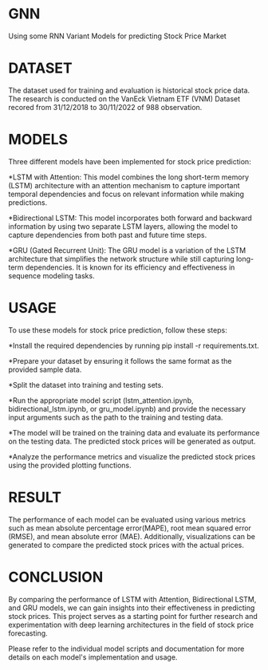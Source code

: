 # GNN
Using some RNN Variant Models for predicting Stock Price Market

# DATASET
The dataset used for training and evaluation is historical stock price data. The research is conducted on the VanEck Vietnam 
ETF (VNM) Dataset recored from 31/12/2018 to 30/11/2022 of 988 observation.

# MODELS
Three different models have been implemented for stock price prediction:

*LSTM with Attention: This model combines the long short-term memory (LSTM) architecture with an attention mechanism to capture important temporal dependencies and focus on relevant information while making predictions.

*Bidirectional LSTM: This model incorporates both forward and backward information by using two separate LSTM layers, allowing the model to capture dependencies from both past and future time steps.

*GRU (Gated Recurrent Unit): The GRU model is a variation of the LSTM architecture that simplifies the network structure while still capturing long-term dependencies. It is known for its efficiency and effectiveness in sequence modeling tasks.

# USAGE
To use these models for stock price prediction, follow these steps:

*Install the required dependencies by running pip install -r requirements.txt.

*Prepare your dataset by ensuring it follows the same format as the provided sample data.

*Split the dataset into training and testing sets.

*Run the appropriate model script (lstm_attention.ipynb, bidirectional_lstm.ipynb, or gru_model.ipynb) and provide the necessary input arguments such as the path to the training and testing data.

*The model will be trained on the training data and evaluate its performance on the testing data. The predicted stock prices will be generated as output.

*Analyze the performance metrics and visualize the predicted stock prices using the provided plotting functions.

# RESULT
The performance of each model can be evaluated using various metrics such as mean absolute percentage error(MAPE), root mean squared error (RMSE), and mean absolute error (MAE). Additionally, visualizations can be generated to compare the predicted stock prices with the actual prices.

# CONCLUSION
By comparing the performance of LSTM with Attention, Bidirectional LSTM, and GRU models, we can gain insights into their effectiveness in predicting stock prices. This project serves as a starting point for further research and experimentation with deep learning architectures in the field of stock price forecasting.

Please refer to the individual model scripts and documentation for more details on each model's implementation and usage.
